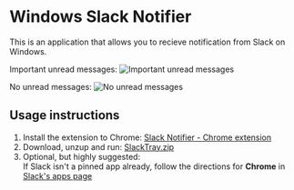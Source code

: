 Windows Slack Notifier
======================

This is an application that allows you to recieve notification from Slack on Windows.

Important unread messages:
![Important unread messages](http://i.imgur.com/fUVPxGv.png)

No unread messages:
![No unread messages](http://i.imgur.com/kPBvqCj.png)



Usage instructions
--

1. Install the extension to Chrome: [Slack Notifier - Chrome extension](https://chrome.google.com/webstore/detail/slack-windows-tray-notifi/ipmkjncjnjpookgagldhnehgdihdppkb)
1. Download, unzup and run: [SlackTray.zip](https://github.com/vitalybe/windows-slack-notifier/releases/download/v2.0/SlackTray.v2.0.zip)
1. Optional, but highly suggested:<br>If Slack isn't a pinned app already, follow the directions for **Chrome** in [Slack's apps page](https://tu-go.slack.com/apps)
